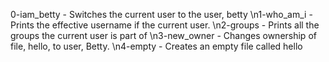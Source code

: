 0-iam_betty - Switches the current user to the user, betty 
\n1-who_am_i - Prints the effective username if the current user.
\n2-groups - Prints all the groups the current user is part of
\n3-new_owner - Changes ownership of file, hello, to user, Betty.
\n4-empty - Creates an empty file called hello
